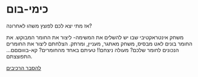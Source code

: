 # כימי-בום

אז מתי יצא לכם לפוצץ משהו לאחרונה?

משחק אינטראקטיבי שבו יש להשלים את המשימה- ליצור את החומר המבוקש.
את החומר בונים לאט מבסיס, משחק מאתגר, מעניין, ומרתק.
הצלחתם ליצור את החומרים הנכונים לחומר שלכם? מעולה ניצחם!!
טעיתם באחד מהחומרים? קא-בוווםםם... התפוצצתם.

[להסבר הרכיבים](https://github.com/game-devcourse/chimi-boom/blob/main/formal-elements.md)
